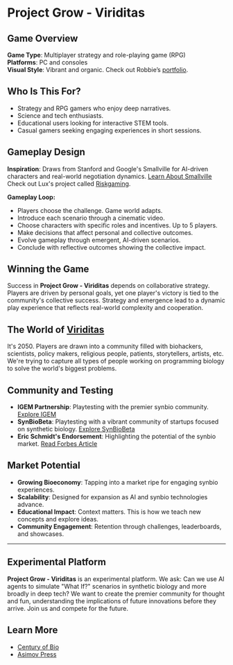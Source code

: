 # Project Grow - Viriditas

## Game Overview
**Game Type**: Multiplayer strategy and role-playing game (RPG)  
**Platforms**: PC and consoles  
**Visual Style**: Vibrant and organic. Check out Robbie’s [portfolio](https://www.atrbute.com/artists/Robbie-Trevino?cat=65).

## Who Is This For?
- Strategy and RPG gamers who enjoy deep narratives.
- Science and tech enthusiasts.
- Educational users looking for interactive STEM tools.
- Casual gamers seeking engaging experiences in short sessions.

## Gameplay Design
**Inspiration**: Draws from Stanford and Google's Smallville for AI-driven characters and real-world negotiation dynamics. [Learn About Smallville](https://hai.stanford.edu/news/computational-agents-exhibit-believable-humanlike-behavior)
Check out Lux's project called [Riskgaming](https://www.luxcapital.com/riskgaming).

**Gameplay Loop:**
- Players choose the challenge. Game world adapts.
- Introduce each scenario through a cinematic video.
- Choose characters with specific roles and incentives. Up to 5 players.
- Make decisions that affect personal and collective outcomes.
- Evolve gameplay through emergent, AI-driven scenarios.
- Conclude with reflective outcomes showing the collective impact.

## Winning the Game
Success in **Project Grow - Viriditas** depends on collaborative strategy. Players are driven by personal goals, yet one player's victory is tied to the community's collective success. Strategy and emergence lead to a dynamic play experience that reflects real-world complexity and cooperation.

## The World of [Viriditas](https://centuryofbio.com/p/viriditas)
It's 2050. Players are drawn into a community filled with biohackers, scientists, policy makers, religious people, patients, storytellers, artists, etc. We're trying to capture all types of people working on programming biology to solve the world's biggest problems. 

## Community and Testing
- **IGEM Partnership**: Playtesting with the premier synbio community. [Explore IGEM](https://www.igem.org/)
- **SynBioBeta**: Playtesting with a vibrant community of startups focused on synthetic biology. [Explore SynBioBeta](https://synbiobeta.com/)
- **Eric Schmidt's Endorsement**: Highlighting the potential of the synbio market. [Read Forbes Article](https://www.forbes.com/sites/johncumbers/2023/05/13/why-former-google-ceo-eric-schmidt-is-betting-big-on-the-1t-us-bioeconomy/?sh=3cd64af31a7e)

## Market Potential
- **Growing Bioeconomy**: Tapping into a market ripe for engaging synbio experiences.
- **Scalability**: Designed for expansion as AI and synbio technologies advance.
- **Educational Impact**: Context matters. This is how we teach new concepts and explore ideas. 
- **Community Engagement**: Retention through challenges, leaderboards, and showcases.

---

## Experimental Platform
**Project Grow - Viriditas** is an experimental platform. We ask: Can we use AI agents to simulate "What If?" scenarios in synthetic biology and more broadly in deep tech? We want to create the premier community for thought and fun, understanding the implications of future innovations before they arrive. Join us and compete for the future.

## Learn More
- [Century of Bio](https://centuryofbio.com/)
- [Asimov Press](https://press.asimov.com/)
